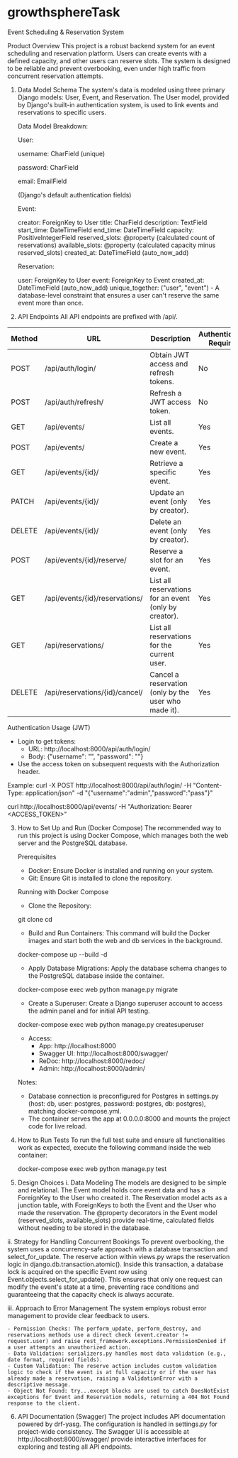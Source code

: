 ﻿# growthsphereTask

Event Scheduling & Reservation System

Product Overview 
This project is a robust backend system for an event scheduling and reservation platform. Users can create events with a defined capacity, and other users can reserve slots. The system is designed to be reliable and prevent overbooking, even under high traffic from concurrent reservation attempts.

1. Data Model Schema
    The system's data is modeled using three primary Django models: User, Event, and Reservation. The User model, provided by Django's built-in authentication system, is used to link events and reservations to specific users.

    Data Model Breakdown:

    User:

    username: CharField (unique)

    password: CharField

    email: EmailField

    (Django's default authentication fields)

    Event:

    creator: ForeignKey to User
    title: CharField
    description: TextField
    start_time: DateTimeField
    end_time: DateTimeField
    capacity: PositiveIntegerField
    reserved_slots: @property (calculated count of reservations)
    available_slots: @property (calculated capacity minus reserved_slots)
    created_at: DateTimeField (auto_now_add)

    Reservation:

    user: ForeignKey to User
    event: ForeignKey to Event
    created_at: DateTimeField (auto_now_add)
    unique_together: ("user", "event") - A database-level constraint that ensures a user can't reserve the same event more than once.

2. API Endpoints
All API endpoints are prefixed with /api/.

| Method | URL | Description | Authentication Required |
|--------|-----|-------------|------------------------|
| POST | /api/auth/login/ | Obtain JWT access and refresh tokens. | No |
| POST | /api/auth/refresh/ | Refresh a JWT access token. | No |
| GET | /api/events/ | List all events. | Yes |
| POST | /api/events/ | Create a new event. | Yes |
| GET | /api/events/{id}/ | Retrieve a specific event. | Yes |
| PATCH | /api/events/{id}/ | Update an event (only by creator). | Yes |
| DELETE | /api/events/{id}/ | Delete an event (only by creator). | Yes |
| POST | /api/events/{id}/reserve/ | Reserve a slot for an event. | Yes |
| GET | /api/events/{id}/reservations/ | List all reservations for an event (only by creator). | Yes |
| GET | /api/reservations/ | List all reservations for the current user. | Yes |
| DELETE | /api/reservations/{id}/cancel/ | Cancel a reservation (only by the user who made it). | Yes |

Authentication Usage (JWT)
- Login to get tokens:
  - URL: http://localhost:8000/api/auth/login/
  - Body: {"username": "<your-username>", "password": "<your-password>"}
- Use the access token on subsequent requests with the Authorization header.

Example:
curl -X POST http://localhost:8000/api/auth/login/ -H "Content-Type: application/json" -d "{\"username\":\"admin\",\"password\":\"pass\"}"

curl http://localhost:8000/api/events/ -H "Authorization: Bearer <ACCESS_TOKEN>"

3. How to Set Up and Run (Docker Compose)
    The recommended way to run this project is using Docker Compose, which manages both the web server and the PostgreSQL database.

    Prerequisites
    - Docker: Ensure Docker is installed and running on your system.
    - Git: Ensure Git is installed to clone the repository.

    Running with Docker Compose
    - Clone the Repository:

    git clone <your-repository-url>
    cd <your-repository-name>

    - Build and Run Containers:
      This command will build the Docker images and start both the web and db services in the background.

    docker-compose up --build -d

    - Apply Database Migrations:
      Apply the database schema changes to the PostgreSQL database inside the container.

    docker-compose exec web python manage.py migrate

    - Create a Superuser:
      Create a Django superuser account to access the admin panel and for initial API testing.

    docker-compose exec web python manage.py createsuperuser

    - Access:
      - App: http://localhost:8000
      - Swagger UI: http://localhost:8000/swagger/
      - ReDoc: http://localhost:8000/redoc/
      - Admin: http://localhost:8000/admin/

    Notes:
    - Database connection is preconfigured for Postgres in settings.py (host: db, user: postgres, password: postgres, db: postgres), matching docker-compose.yml.
    - The container serves the app at 0.0.0.0:8000 and mounts the project code for live reload.

4. How to Run Tests
    To run the full test suite and ensure all functionalities work as expected, execute the following command inside the web container:

    docker-compose exec web python manage.py test

5. Design Choices
i. Data Modeling
    The models are designed to be simple and relational. The Event model holds core event data and has a ForeignKey to the User who created it. The Reservation model acts as a junction table, with ForeignKeys to both the Event and the User who made the reservation. The @property decorators in the Event model (reserved_slots, available_slots) provide real-time, calculated fields without needing to be stored in the database.

ii. Strategy for Handling Concurrent Bookings
    To prevent overbooking, the system uses a concurrency-safe approach with a database transaction and select_for_update. The reserve action within views.py wraps the reservation logic in django.db.transaction.atomic(). Inside this transaction, a database lock is acquired on the specific Event row using Event.objects.select_for_update(). This ensures that only one request can modify the event's state at a time, preventing race conditions and guaranteeing that the capacity check is always accurate.

iii. Approach to Error Management
    The system employs robust error management to provide clear feedback to users.

    - Permission Checks: The perform_update, perform_destroy, and reservations methods use a direct check (event.creator != request.user) and raise rest_framework.exceptions.PermissionDenied if a user attempts an unauthorized action.
    - Data Validation: serializers.py handles most data validation (e.g., date format, required fields).
    - Custom Validation: The reserve action includes custom validation logic to check if the event is at full capacity or if the user has already made a reservation, raising a ValidationError with a descriptive message.
    - Object Not Found: try...except blocks are used to catch DoesNotExist exceptions for Event and Reservation models, returning a 404 Not Found response to the client.

6. API Documentation (Swagger)
    The project includes API documentation powered by drf-yasg. The configuration is handled in settings.py for project-wide consistency. The Swagger UI is accessible at http://localhost:8000/swagger/ provide interactive interfaces for exploring and testing all API endpoints.